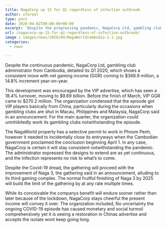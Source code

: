 ```yaml
---
title: NagaCorp up 15 for Q1 regardless of infection outbreak
author: xforeal 
type: post
date: 2020-04-02T00:00:00+00:00
excerpt: 'Despite the progressing pandemic, NagaCorp Ltd, gambling club administrator from Cambodia, revealed its Q1 2020, which shows a consistent move with net gaming income (GGR) coming to $368 '
url: /nagacorp-up-15-for-q1-regardless-of-infection-outbreak/
image : images/news/2020/04/NagaWorldcambodia-1-1.jpg
categories:
  - news

---
```

Despite the continuous pandemic, NagaCorp Ltd, gambling club administrator from Cambodia, detailed its Q1 2020, which shows a consistent move with net gaming income (GGR) coming to $368.9 million, a 14.8&percnt; increment year-on-year. 

This development was encouraged by the VIP advertise, which has seen a 18.4&percnt; turnover, moving to $9.69 billion. Before the finish of March, VIP GGR came to $270.2 million. The organization condensed that the episode got VIP players basically from China, particularly during the occasions when gambling clubs are shut in Macau, Philippines and Malaysia, NagaCorp said in an announcement. For the main quarter, the organization could uninhibitedly work its gambling clubs notwithstanding the episode. 

The NagaWorld property has a selective permit to work in Phnom Penh, however it needed to incidentally close its entryways when the Cambodian government proclaimed the conclusion beginning April 1. In any case, NagaCorp is certain it will stay consistent notwithstanding the pandemic. The administrator expressed the designs to extend are as yet continuous, and the infection represents no risk to what&#8217;s to come. 

Despite the Covid-19 dread, the gathering will proceed with the improvement of Naga 3, the gathering said in an announcement, alluding to its third gaming complex. The normal fruitful finishing of Naga 3 by 2025 will build the limit of the gathering by at any rate multiple times. 

While its conceivable the companys benefit will endure sooner rather than later because of the lockdown, NagaCorp stays cheerful the present income will convey it over. The organization included, No uncertainty the ongoing COVID-19 episode has caused monetary and social turmoil comprehensively yet it is seeing a restoration in Chinas advertise and accepts the isolate wont keep going long.